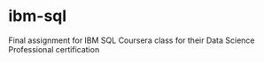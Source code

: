 # ibm-sql
Final assignment for IBM SQL Coursera class for their Data Science Professional certification
